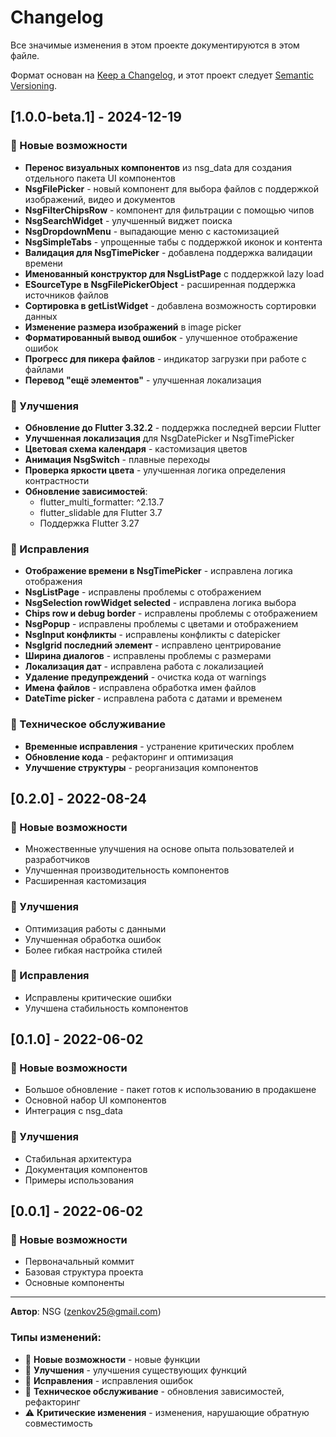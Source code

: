 # Changelog

Все значимые изменения в этом проекте документируются в этом файле.

Формат основан на [Keep a Changelog](https://keepachangelog.com/ru/1.0.0/),
и этот проект следует [Semantic Versioning](https://semver.org/lang/ru/).

## [1.0.0-beta.1] - 2024-12-19

### 🚀 Новые возможности
- **Перенос визуальных компонентов** из nsg_data для создания отдельного пакета UI компонентов
- **NsgFilePicker** - новый компонент для выбора файлов с поддержкой изображений, видео и документов
- **NsgFilterChipsRow** - компонент для фильтрации с помощью чипов
- **NsgSearchWidget** - улучшенный виджет поиска
- **NsgDropdownMenu** - выпадающие меню с кастомизацией
- **NsgSimpleTabs** - упрощенные табы с поддержкой иконок и контента
- **Валидация для NsgTimePicker** - добавлена поддержка валидации времени
- **Именованный конструктор для NsgListPage** с поддержкой lazy load
- **ESourceType в NsgFilePickerObject** - расширенная поддержка источников файлов
- **Сортировка в getListWidget** - добавлена возможность сортировки данных
- **Изменение размера изображений** в image picker
- **Форматированный вывод ошибок** - улучшенное отображение ошибок
- **Прогресс для пикера файлов** - индикатор загрузки при работе с файлами
- **Перевод "ещё элементов"** - улучшенная локализация

### 🔧 Улучшения
- **Обновление до Flutter 3.32.2** - поддержка последней версии Flutter
- **Улучшенная локализация** для NsgDatePicker и NsgTimePicker
- **Цветовая схема календаря** - кастомизация цветов
- **Анимация NsgSwitch** - плавные переходы
- **Проверка яркости цвета** - улучшенная логика определения контрастности
- **Обновление зависимостей**:
  - flutter_multi_formatter: ^2.13.7
  - flutter_slidable для Flutter 3.7
  - Поддержка Flutter 3.27

### 🐛 Исправления
- **Отображение времени в NsgTimePicker** - исправлена логика отображения
- **NsgListPage** - исправлены проблемы с отображением
- **NsgSelection rowWidget selected** - исправлена логика выбора
- **Chips row и debug border** - исправлены проблемы с отображением
- **NsgPopup** - исправлены проблемы с цветами и отображением
- **NsgInput конфликты** - исправлены конфликты с datepicker
- **NsgIgrid последний элемент** - исправлено центрирование
- **Ширина диалогов** - исправлены проблемы с размерами
- **Локализация дат** - исправлена работа с локализацией
- **Удаление предупреждений** - очистка кода от warnings
- **Имена файлов** - исправлена обработка имен файлов
- **DateTime picker** - исправлена работа с датами и временем

### 🧹 Техническое обслуживание
- **Временные исправления** - устранение критических проблем
- **Обновление кода** - рефакторинг и оптимизация
- **Улучшение структуры** - реорганизация компонентов

## [0.2.0] - 2022-08-24

### 🚀 Новые возможности
- Множественные улучшения на основе опыта пользователей и разработчиков
- Улучшенная производительность компонентов
- Расширенная кастомизация

### 🔧 Улучшения
- Оптимизация работы с данными
- Улучшенная обработка ошибок
- Более гибкая настройка стилей

### 🐛 Исправления
- Исправлены критические ошибки
- Улучшена стабильность компонентов

## [0.1.0] - 2022-06-02

### 🚀 Новые возможности
- Большое обновление - пакет готов к использованию в продакшене
- Основной набор UI компонентов
- Интеграция с nsg_data

### 🔧 Улучшения
- Стабильная архитектура
- Документация компонентов
- Примеры использования

## [0.0.1] - 2022-06-02

### 🚀 Новые возможности
- Первоначальный коммит
- Базовая структура проекта
- Основные компоненты

---

**Автор**: NSG (zenkov25@gmail.com)

### Типы изменений:
- 🚀 **Новые возможности** - новые функции
- 🔧 **Улучшения** - улучшения существующих функций
- 🐛 **Исправления** - исправления ошибок
- 🧹 **Техническое обслуживание** - обновления зависимостей, рефакторинг
- ⚠️ **Критические изменения** - изменения, нарушающие обратную совместимость